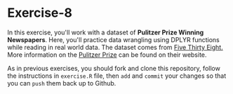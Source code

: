 # Exercise-8
In this exercise, you'll work with a dataset of **Pulitzer Prize Winning Newspapers**. Here, you'll practice data wrangling using DPLYR functions while reading in real world data. The dataset comes from [Five Thirty Eight.](https://github.com/fivethirtyeight/data/blob/master/pulitzer/pulitzer-circulation-data.csv) More information on the [Pulitzer Prize](http://www.pulitzer.org/) can be found on their website.

As in previous exercises, you should fork and clone this repository, follow the instructions in `exercise.R` file, then `add` and `commit` your changes so that you can `push` them back up to Github.
